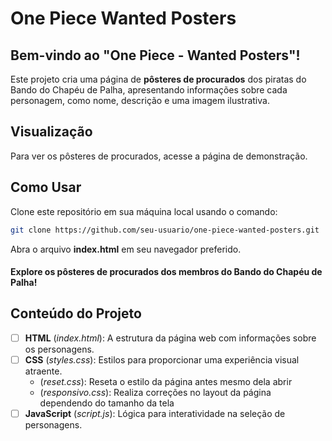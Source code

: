 # One Piece Wanted Posters

## Bem-vindo ao "One Piece - Wanted Posters"!

Este projeto cria uma página de **pôsteres de procurados** dos piratas do Bando do Chapéu de Palha, apresentando informações sobre cada personagem, como nome, descrição e uma imagem ilustrativa.


## Visualização

Para ver os pôsteres de procurados, acesse a página de demonstração.


## Como Usar

Clone este repositório em sua máquina local usando o comando:

```bash
git clone https://github.com/seu-usuario/one-piece-wanted-posters.git
```

Abra o arquivo **index.html** em seu navegador preferido.


#### Explore os pôsteres de procurados dos membros do Bando do Chapéu de Palha!


## Conteúdo do Projeto

 - [ ] **HTML** (*index.html*): A estrutura da página web com informações sobre os personagens.
 - [ ] **CSS** (*styles.css*): Estilos para proporcionar uma experiência visual atraente.
	 - (*reset.css*): Reseta o estilo da página antes mesmo dela abrir 
	 - (*responsivo.css*): Realiza correções no layout da página dependendo do tamanho da tela
 - [ ] **JavaScript** (*script.js*): Lógica para interatividade na seleção de personagens.
